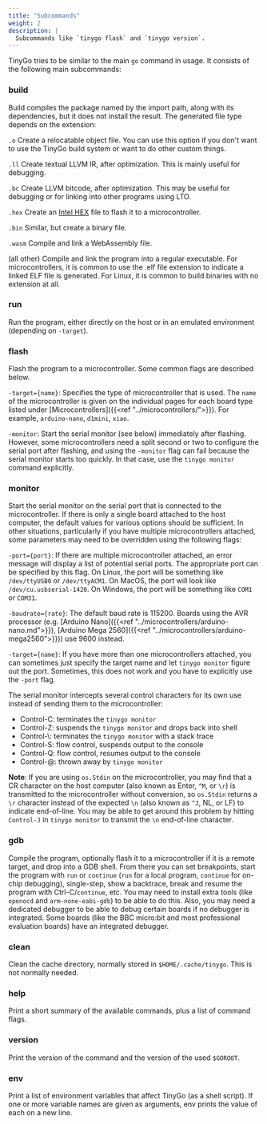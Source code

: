 ```yaml
---
title: "Subcommands"
weight: 2
description: |
  Subcommands like `tinygo flash` and `tinygo version`.
---
```


TinyGo tries to be similar to the main `go` command in usage. It consists of the following main subcommands:

### build
Build compiles the package named by the import path, along with its dependencies, but it does not install the result.
The generated file type depends on the extension:

`.o`
Create a relocatable object file. You can use this option if you don't want to use the TinyGo build system or want to do other custom things.

`.ll`
Create textual LLVM IR, after optimization. This is mainly useful for debugging.

`.bc`
Create LLVM bitcode, after optimization. This may be useful for debugging or for linking into other programs using LTO.

`.hex`
Create an [Intel HEX](https://en.wikipedia.org/wiki/Intel_HEX) file to flash it to a microcontroller.

`.bin`
Similar, but create a binary file.

`.wasm`
Compile and link a WebAssembly file.

(all other)
Compile and link the program into a regular executable. For microcontrollers, it is common to use the .elf file extension to indicate a linked ELF file is generated. For Linux, it is common to build binaries with no extension at all.

### run
Run the program, either directly on the host or in an emulated environment (depending on `-target`).

### flash
Flash the program to a microcontroller. Some common flags are described below.

`-target={name}`: Specifies the type of microcontroller that is used. The `name`
of the microcontroller is given on the individual pages for each board type
listed under [Microcontrollers]({{<ref "../microcontrollers/">}}). For example,
`arduino-nano`, `d1mini`, `xiao`.

`-monitor`: Start the serial monitor (see below) immediately after flashing.
However, some microcontrollers need a split second or two to configure the
serial port after flashing, and using the `-monitor` flag can fail because the
serial monitor starts too quickly. In that case, use the `tinygo monitor`
command explicitly.

### monitor
Start the serial monitor on the serial port that is connected to the
microcontroller. If there is only a single board attached to the host computer,
the default values for various options should be sufficient. In other
situations, particularly if you have multiple microcontrollers attached, some
parameters may need to be overridden using the following flags:

`-port={port}`: If there are multiple microcontroller attached, an error message
will display a list of potential serial ports. The appropriate port can be
specified by this flag. On Linux, the port will be something like `/dev/ttyUSB0`
or `/dev/ttyACM1`. On MacOS, the port will look like `/dev/cu.usbserial-1420`.
On Windows, the port will be something like `COM1` or `COM31`.

`-baudrate={rate}`: The default baud rate is 115200. Boards using the AVR
processor (e.g. [Arduino Nano]({{<ref "../microcontrollers/arduino-nano.md">}}),
[Arduino Mega 2560]({{<ref "../microcontrollers/arduino-mega2560">}})) use 9600
instead.

`-target={name}`: If you have more than one microcontrollers attached, you can
sometimes just specify the target name and let `tinygo monitor` figure out the
port. Sometimes, this does not work and you have to explicitly use the `-port`
flag.

The serial monitor intercepts several control characters for its own use instead
of sending them to the microcontroller:

* Control-C: terminates the `tinygo monitor`
* Control-Z: suspends the `tinygo monitor` and drops back into shell
* Control-\\: terminates the `tinygo monitor` with a stack trace
* Control-S: flow control, suspends output to the console
* Control-Q: flow control, resumes output to the console
* Control-@: thrown away by `tinygo monitor`

**Note**: If you are using `os.Stdin` on the microcontroller, you may find that
a CR character on the host computer (also known as Enter, `^M`, or `\r`) is
transmitted to the microcontroller without conversion, so `os.Stdin` returns a
`\r` character instead of the expected `\n` (also known as `^J`, NL, or LF) to
indicate end-of-line. You may be able to get around this problem by hitting
`Control-J` in `tinygo monitor` to transmit the `\n` end-of-line character.

### gdb
Compile the program, optionally flash it to a microcontroller if it is a remote target, and drop into a GDB shell. From there you can set breakpoints, start the program with `run` or `continue` (`run` for a local program, `continue` for on-chip debugging), single-step, show a backtrace, break and resume the program with Ctrl-C/`continue`, etc. You may need to install extra tools (like `openocd` and `arm-none-eabi-gdb`) to be able to do this. Also, you may need a dedicated debugger to be able to debug certain boards if no debugger is integrated. Some boards (like the BBC micro:bit and most professional evaluation boards) have an integrated debugger.

### clean
Clean the cache directory, normally stored in `$HOME/.cache/tinygo`. This is not normally needed.

### help
Print a short summary of the available commands, plus a list of command flags.

### version
Print the version of the command and the version of the used `$GOROOT`.

### env
Print a list of environment variables that affect TinyGo (as a shell script). If one or more variable names are given as arguments, env prints the value of each on a new line.
